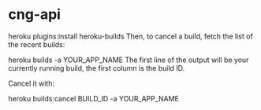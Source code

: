 # cng-api


heroku plugins:install heroku-builds
Then, to cancel a build, fetch the list of the recent builds:

heroku builds -a YOUR_APP_NAME
The first line of the output will be your currently running build, the first column is the build ID.

Cancel it with:

heroku builds:cancel BUILD_ID -a YOUR_APP_NAME
